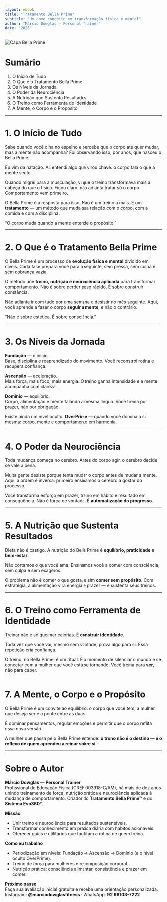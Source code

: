 ```yaml
---
layout: ebook
title: "Tratamento Bella Prime"
subtitle: "Um novo conceito em transformação física e mental"
author: "Márcio Dowglas – Personal Trainer"
date: "2025"
---
```


<!-- CAPA (página 1 inteira) -->
<div class="cover-page">
  <img src="{{ '/assets/img/cover-bella-prime.jpg' | relative_url }}" alt="Capa Bella Prime">
</div>

<!-- SUMÁRIO (página 2) -->
<div class="page-break"></div>

# Sumário
<ol class="sumario">
  <li>O Início de Tudo</li>
  <li>O Que é o Tratamento Bella Prime</li>
  <li>Os Níveis da Jornada</li>
  <li>O Poder da Neurociência</li>
  <li>A Nutrição que Sustenta Resultados</li>
  <li>O Treino como Ferramenta de Identidade</li>
  <li>A Mente, o Corpo e o Propósito</li>
</ol>

<hr class="divider-gold">

<!-- CONTEÚDO (cada seção abre página nova) -->
<div class="page-break"></div>

# 1. O Início de Tudo

Sabe quando você olha no espelho e percebe que o corpo até quer mudar, mas a mente não acompanha? Foi observando isso, por anos, que nasceu o Bella Prime.

Eu vim da natação. Ali entendi algo que virou chave: o corpo fala o que a mente sente.

Quando migrei para a musculação, vi que o treino transformava mais a cabeça do que o físico. Ficou claro: não adianta tratar só o corpo. Comportamento vem primeiro.

O Bella Prime é a resposta para isso. Não é um treino a mais. É um **tratamento** — um método que muda sua relação com o corpo, com a comida e com a disciplina.

<div class="quote-center">“O corpo muda quando a mente entende o propósito.”</div>

<hr class="divider-gold">

# 2. O Que é o Tratamento Bella Prime

O Bella Prime é um processo de **evolução física e mental** dividido em níveis. Cada fase prepara você para a seguinte, sem pressa, sem culpa e sem cobrança vazia.

O método une **treino, nutrição e neurociência aplicada** para transformar comportamento. Não é sobre perder peso rápido. É sobre construir constância.

Não adianta ir com tudo por uma semana e desistir no mês seguinte. Aqui, você aprende a fazer o corpo **seguir a mente**, e não o contrário.

<div class="quote-center">“Não é sobre estética. É sobre consciência.”</div>

<hr class="divider-gold">

# 3. Os Níveis da Jornada

**Fundação** — o início.  
Base, disciplina e reaprendizado do movimento. Você reconstrói rotina e recupera confiança.

**Ascensão** — aceleração.  
Mais força, mais foco, mais energia. O treino ganha intensidade e a mente acompanha com clareza.

**Domínio** — equilíbrio.  
Corpo, alimentação e mente falando a mesma língua. Você treina por prazer, não por obrigação.

Existe ainda um nível oculto: **OverPrime** — quando você domina a si mesma: corpo, mente e comportamento em harmonia.

<hr class="divider-gold">

# 4. O Poder da Neurociência

Toda mudança começa no cérebro. Antes do corpo agir, o cérebro decide se vale a pena.

Muita gente desiste porque tenta mudar o corpo antes de mudar a mente. Aqui, a ordem é inversa: primeiro ensinamos o cérebro a gostar do processo.

Você transforma esforço em prazer, treino em hábito e resultado em consequência. Não é força de vontade. É **automatização do progresso**.

<hr class="divider-gold">

# 5. A Nutrição que Sustenta Resultados

Dieta não é castigo. A nutrição do Bella Prime é **equilíbrio, praticidade e bem-estar**.

Não cortamos o que você ama. Ensinamos você a comer com consciência, sem culpa e sem exageros.

O problema não é comer o que gosta, e sim **comer sem propósito**. Com estratégia, a alimentação vira energia e prazer — e sustenta seus treinos.

<hr class="divider-gold">

# 6. O Treino como Ferramenta de Identidade

Treinar não é só queimar calorias. É **construir identidade**.

Toda vez que você vai, mesmo sem vontade, prova algo para si. Essa repetição cria confiança.

O treino, no Bella Prime, é um ritual. É o momento de silenciar o mundo e se conectar com a mulher que você está se tornando. Você treina para **ser**, não para caber.

<hr class="divider-gold">

# 7. A Mente, o Corpo e o Propósito

O Bella Prime é um convite ao equilíbrio: o corpo que você tem, a mulher que deseja ser e a ponte entre as duas.

É dominar pensamentos, regular emoções e permitir que o corpo reflita essa nova versão.

A mulher que passa pelo Bella Prime entende: **o trono não é o destino — é o reflexo de quem aprendeu a reinar sobre si.**

<hr class="divider-gold">

# Sobre o Autor

**Márcio Dowglas — Personal Trainer**  
Profissional de Educação Física (CREF 003918-G/AM), há mais de dez anos unindo treinamento de força, nutrição prática e neurociência aplicada à mudança de comportamento. Criador do **Tratamento Bella Prime™** e do **Sistema Evo360°**.

**Missão**  
- Unir treino e neurociência para resultados sustentáveis.  
- Transformar conhecimento em prática diária com hábitos acionáveis.  
- Oferecer guias e utilitários que facilitam a rotina de quem treina.

**Como eu trabalho**  
- Periodização em níveis: Fundação → Ascensão → Domínio (e o nível oculto OverPrime).  
- Treino de força para mulheres e recomposição corporal.  
- Nutrição prática: consciência alimentar, consistência e prazer em comer.

**Próximo passo**  
Faça sua avaliação inicial gratuita e receba uma orientação personalizada.  
Instagram: **@marciodowglasfitness** · WhatsApp: **92 98103-7222**